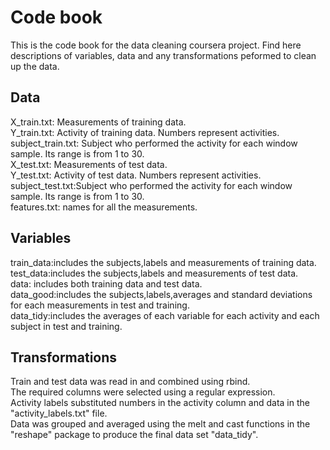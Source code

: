 # Code book
This is the code book for the data cleaning coursera project.
Find here descriptions of variables, data and any transformations peformed to clean up the data.

## Data
X_train.txt: Measurements of training data.   
Y_train.txt: Activity of training data. Numbers represent activities.  
subject_train.txt: Subject who performed the activity for each window sample. Its range is from 1 to 30.   
X_test.txt: Measurements of test data.  
Y_test.txt: Activity of test data. Numbers represent activities.  
subject_test.txt:Subject who performed the activity for each window sample. Its range is from 1 to 30.  
features.txt: names for all the measurements.  

## Variables
train_data:includes the subjects,labels and measurements of training data.    
test_data:includes the subjects,labels and measurements of test data.      
data: includes both training data and test data.     
data_good:includes the subjects,labels,averages and standard deviations for each measurements in test and training.    
data_tidy:includes the averages of each variable for each activity and each subject in test and training.    

## Transformations
Train and test data was read in and combined using rbind.   
The required columns were selected using a regular expression.  
Activity labels substituted numbers in the activity column and data in the "activity_labels.txt" file.  
Data was grouped and averaged using the melt and cast functions in the "reshape" package to produce the final data set "data_tidy".
